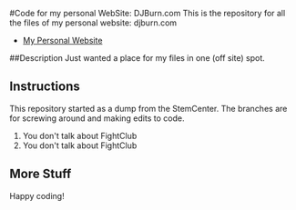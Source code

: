 #Code for my personal WebSite: DJBurn.com
This is the repository for all the files of my personal website: djburn.com
- [My Personal Website](http://www.djburn.com)


##Description
Just wanted a place for my files in one (off site) spot.

## Instructions
This repository started as a dump from the StemCenter.  The branches are for screwing around and making edits to code.

1. You don't talk about FightClub
2. You don't talk about FightClub

## More Stuff
Happy coding!
